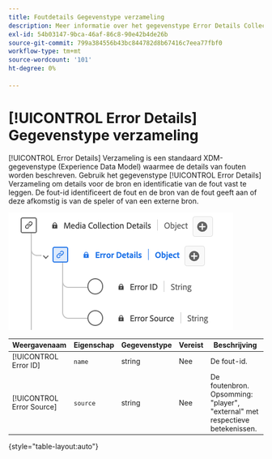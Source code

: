 ```yaml
---
title: Foutdetails Gegevenstype verzameling
description: Meer informatie over het gegevenstype Error Details Collection Data Model (XDM).
exl-id: 54b03147-9bca-46af-86c8-90e42b4de26b
source-git-commit: 799a384556b43bc844782d8b67416c7eea77fbf0
workflow-type: tm+mt
source-wordcount: '101'
ht-degree: 0%

---
```


# [!UICONTROL Error Details] Gegevenstype verzameling

[!UICONTROL Error Details] Verzameling is een standaard XDM-gegevenstype (Experience Data Model) waarmee de details van fouten worden beschreven. Gebruik het gegevenstype [!UICONTROL Error Details] Verzameling om details voor de bron en identificatie van de fout vast te leggen. De fout-id identificeert de fout en de bron van de fout geeft aan of deze afkomstig is van de speler of van een externe bron.

![&#x200B; A diagram van het gegevenstype van de Informatie van de Details van de Fout.](../images/data-types/error-details-collection.png)

| Weergavenaam | Eigenschap | Gegevenstype | Vereist | Beschrijving |
|----------------------------|--------------|-----------|----------|-----------------------------------------------|
| [!UICONTROL Error ID] | `name` | string | Nee | De fout-id. |
| [!UICONTROL Error Source] | `source` | string | Nee | De foutenbron. Opsomming: &quot;player&quot;, &quot;external&quot; met respectieve betekenissen. |

{style="table-layout:auto"}
